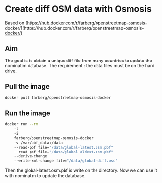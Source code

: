 # Create diff OSM data with Osmosis

Based on [https://hub.docker.com/r/farberg/openstreetmap-osmosis-docker/](https://hub.docker.com/r/farberg/openstreetmap-osmosis-docker/)

## Aim

The goal is to obtain a unique diff file from many countries to update the nominatim database.
The requirement : the data files must be on the hard drive.

## Pull the image
```bash
docker pull farberg/openstreetmap-osmosis-docker
```

## Run the image

```bash
docker run --rm 
	-t
	-i
	farberg/openstreetmap-osmosis-docker
	-v /var/pbf_data:/data
	--read-pbf file="/data/global-latest.osm.pbf"
	--read-pbf file="/data/global-oldest.osm.pbf"
	--derive-change
	--write-xml-change file="/data/global-diff.osc"
```

Then the global-latest.osm.pbf is write on the directory.
Now we can use it with nominatim to update the database.